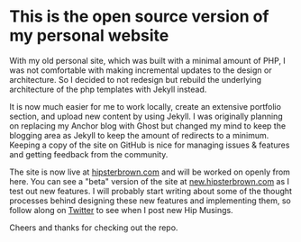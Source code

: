 # This is the open source version of my personal website

With my old personal site, which was built with a minimal amount of PHP, I was not comfortable with making incremental updates to the design or architecture. So I decided to not redesign but rebuild the underlying architecture of the php templates with Jekyll instead.

It is now much easier for me to work locally, create an extensive portfolio section, and upload new content by using Jekyll. I was originally planning on replacing my Anchor blog with Ghost but changed my mind to keep the blogging area as Jekyll to keep the amount of redirects to a minimum. Keeping a copy of the site on GitHub is nice for managing issues & features and getting feedback from the community.

The site is now live at [hipsterbrown.com](http://hipsterbrown.com) and will be worked on openly from here. You can see a "beta" version of the site at [new.hipsterbrown.com](http://new.hipsterbrown.com) as I test out new features. I will probably start writing about some of the thought processes behind designing these new features and implementing them, so follow along on [Twitter](https://twitter.com/hipsterbrown) to see when I post new Hip Musings.

Cheers and thanks for checking out the repo. 
